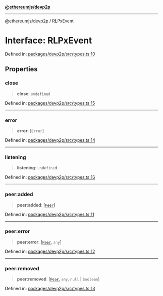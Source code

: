 [**@ethereumjs/devp2p**](../README.md)

***

[@ethereumjs/devp2p](../README.md) / RLPxEvent

# Interface: RLPxEvent

Defined in: [packages/devp2p/src/types.ts:10](https://github.com/Dargon789/ethereumjs-monorepo/blob/master/packages/devp2p/src/types.ts#L10)

## Properties

### close

> **close**: `undefined`

Defined in: [packages/devp2p/src/types.ts:15](https://github.com/Dargon789/ethereumjs-monorepo/blob/master/packages/devp2p/src/types.ts#L15)

***

### error

> **error**: \[`Error`\]

Defined in: [packages/devp2p/src/types.ts:14](https://github.com/Dargon789/ethereumjs-monorepo/blob/master/packages/devp2p/src/types.ts#L14)

***

### listening

> **listening**: `undefined`

Defined in: [packages/devp2p/src/types.ts:16](https://github.com/Dargon789/ethereumjs-monorepo/blob/master/packages/devp2p/src/types.ts#L16)

***

### peer:added

> **peer:added**: \[[`Peer`](../classes/Peer.md)\]

Defined in: [packages/devp2p/src/types.ts:11](https://github.com/Dargon789/ethereumjs-monorepo/blob/master/packages/devp2p/src/types.ts#L11)

***

### peer:error

> **peer:error**: \[[`Peer`](../classes/Peer.md), `any`\]

Defined in: [packages/devp2p/src/types.ts:12](https://github.com/Dargon789/ethereumjs-monorepo/blob/master/packages/devp2p/src/types.ts#L12)

***

### peer:removed

> **peer:removed**: \[[`Peer`](../classes/Peer.md), `any`, `null` \| `boolean`\]

Defined in: [packages/devp2p/src/types.ts:13](https://github.com/Dargon789/ethereumjs-monorepo/blob/master/packages/devp2p/src/types.ts#L13)
